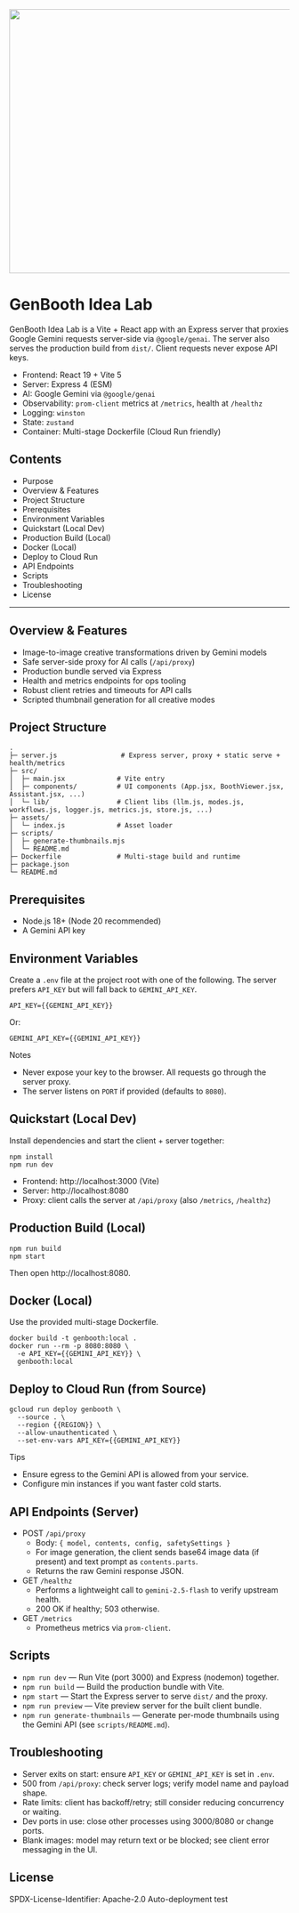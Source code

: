 <div align="center">
<img width="1200" height="475" alt="GHBanner" src="https://github.com/user-attachments/assets/0aa67016-6eaf-458a-adb2-6e31a0763ed6" />
</div>

# GenBooth Idea Lab

GenBooth Idea Lab is a Vite + React app with an Express server that proxies Google Gemini requests server‑side via `@google/genai`. The server also serves the production build from `dist/`. Client requests never expose API keys.

- Frontend: React 19 + Vite 5
- Server: Express 4 (ESM)
- AI: Google Gemini via `@google/genai`
- Observability: `prom-client` metrics at `/metrics`, health at `/healthz`
- Logging: `winston`
- State: `zustand`
- Container: Multi-stage Dockerfile (Cloud Run friendly)

## Contents
- Purpose
- Overview & Features
- Project Structure
- Prerequisites
- Environment Variables
- Quickstart (Local Dev)
- Production Build (Local)
- Docker (Local)
- Deploy to Cloud Run
- API Endpoints
- Scripts
- Troubleshooting
- License

---

## Overview & Features
- Image-to-image creative transformations driven by Gemini models
- Safe server-side proxy for AI calls (`/api/proxy`)
- Production bundle served via Express
- Health and metrics endpoints for ops tooling
- Robust client retries and timeouts for API calls
- Scripted thumbnail generation for all creative modes

## Project Structure
```
.
├─ server.js                # Express server, proxy + static serve + health/metrics
├─ src/
│  ├─ main.jsx             # Vite entry
│  ├─ components/          # UI components (App.jsx, BoothViewer.jsx, Assistant.jsx, ...)
│  └─ lib/                 # Client libs (llm.js, modes.js, workflows.js, logger.js, metrics.js, store.js, ...)
├─ assets/
│  └─ index.js             # Asset loader
├─ scripts/
│  ├─ generate-thumbnails.mjs
│  └─ README.md
├─ Dockerfile              # Multi-stage build and runtime
├─ package.json
└─ README.md
```

## Prerequisites
- Node.js 18+ (Node 20 recommended)
- A Gemini API key

## Environment Variables
Create a `.env` file at the project root with one of the following. The server prefers `API_KEY` but will fall back to `GEMINI_API_KEY`.
```
API_KEY={{GEMINI_API_KEY}}
```
Or:
```
GEMINI_API_KEY={{GEMINI_API_KEY}}
```
Notes
- Never expose your key to the browser. All requests go through the server proxy.
- The server listens on `PORT` if provided (defaults to `8080`).

## Quickstart (Local Dev)
Install dependencies and start the client + server together:
```
npm install
npm run dev
```
- Frontend: http://localhost:3000 (Vite)
- Server: http://localhost:8080
- Proxy: client calls the server at `/api/proxy` (also `/metrics`, `/healthz`)

## Production Build (Local)
```
npm run build
npm start
```
Then open http://localhost:8080.

## Docker (Local)
Use the provided multi-stage Dockerfile.
```
docker build -t genbooth:local .
docker run --rm -p 8080:8080 \
  -e API_KEY={{GEMINI_API_KEY}} \
  genbooth:local
```

## Deploy to Cloud Run (from Source)
```
gcloud run deploy genbooth \
  --source . \
  --region {{REGION}} \
  --allow-unauthenticated \
  --set-env-vars API_KEY={{GEMINI_API_KEY}}
```
Tips
- Ensure egress to the Gemini API is allowed from your service.
- Configure min instances if you want faster cold starts.

## API Endpoints (Server)
- POST `/api/proxy`
  - Body: `{ model, contents, config, safetySettings }`
  - For image generation, the client sends base64 image data (if present) and text prompt as `contents.parts`.
  - Returns the raw Gemini response JSON.
- GET `/healthz`
  - Performs a lightweight call to `gemini-2.5-flash` to verify upstream health.
  - 200 OK if healthy; 503 otherwise.
- GET `/metrics`
  - Prometheus metrics via `prom-client`.

## Scripts
- `npm run dev` — Run Vite (port 3000) and Express (nodemon) together.
- `npm run build` — Build the production bundle with Vite.
- `npm start` — Start the Express server to serve `dist/` and the proxy.
- `npm run preview` — Vite preview server for the built client bundle.
- `npm run generate-thumbnails` — Generate per-mode thumbnails using the Gemini API (see `scripts/README.md`).

## Troubleshooting
- Server exits on start: ensure `API_KEY` or `GEMINI_API_KEY` is set in `.env`.
- 500 from `/api/proxy`: check server logs; verify model name and payload shape.
- Rate limits: client has backoff/retry; still consider reducing concurrency or waiting.
- Dev ports in use: close other processes using 3000/8080 or change ports.
- Blank images: model may return text or be blocked; see client error messaging in the UI.

## License
SPDX-License-Identifier: Apache-2.0
Auto-deployment test
